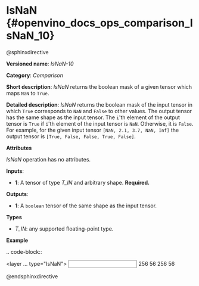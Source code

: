 # IsNaN {#openvino_docs_ops_comparison_IsNaN_10}

@sphinxdirective

**Versioned name**: *IsNaN-10*

**Category**: *Comparison*

**Short description**: *IsNaN* returns the boolean mask of a given tensor which maps ``NaN`` to ``True``.

**Detailed description**: *IsNaN* returns the boolean mask of the input tensor in which ``True`` corresponds to ``NaN`` and ``False`` to other values.
The output tensor has the same shape as the input tensor.
The ``i``'th element of the output tensor is ``True`` if  ``i``'th element of the input tensor is ``NaN``. Otherwise, it is ``False``.
For example, for the given input tensor ``[NaN, 2.1, 3.7, NaN, Inf]`` the output tensor is ``[True, False, False, True, False]``.

**Attributes**

*IsNaN* operation has no attributes.

**Inputs**:

* **1**: A tensor of type *T_IN* and arbitrary shape. **Required.**

**Outputs**:

* **1**: A ``boolean`` tensor of the same shape as the input tensor.

**Types**

* *T_IN*: any supported floating-point type.

**Example**

.. code-block::

   <layer ... type="IsNaN">
       <input>
           <port id="0" precision="FP32">
               <dim>256</dim>
               <dim>56</dim>
           </port>
        </input>
       <output>
           <port id="1" precision="BOOL">
               <dim>256</dim>
               <dim>56</dim>
           </port>
       </output>
   </layer>


@endsphinxdirective
